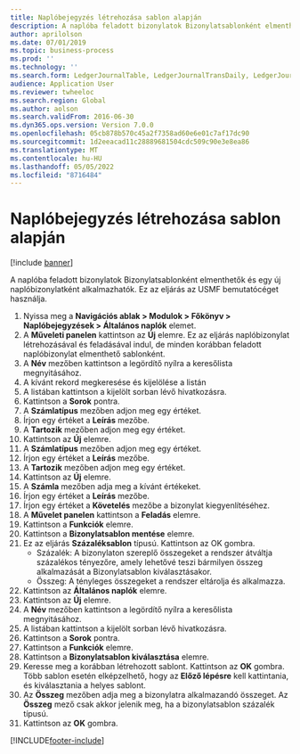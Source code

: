 ```yaml
---
title: Naplóbejegyzés létrehozása sablon alapján
description: A naplóba feladott bizonylatok Bizonylatsablonként elmenthetők és egy új naplóbizonylatként alkalmazhatók.
author: aprilolson
ms.date: 07/01/2019
ms.topic: business-process
ms.prod: ''
ms.technology: ''
ms.search.form: LedgerJournalTable, LedgerJournalTransDaily, LedgerJournalTransVoucherTemplate
audience: Application User
ms.reviewer: twheeloc
ms.search.region: Global
ms.author: aolson
ms.search.validFrom: 2016-06-30
ms.dyn365.ops.version: Version 7.0.0
ms.openlocfilehash: 05cb878b570c45a2f7358ad60e6e01c7af17dc90
ms.sourcegitcommit: 1d2eeacad11c28889681504cdc509c90e3e8ea86
ms.translationtype: MT
ms.contentlocale: hu-HU
ms.lasthandoff: 05/05/2022
ms.locfileid: "8716484"
---
```

# <a name="create-a-journal-entry-using-template"></a>Naplóbejegyzés létrehozása sablon alapján

[!include [banner](../../includes/banner.md)]

A naplóba feladott bizonylatok Bizonylatsablonként elmenthetők és egy új naplóbizonylatként alkalmazhatók. Ez az eljárás az USMF bemutatócéget használja.

1. Nyissa meg a **Navigációs ablak > Modulok > Főkönyv > Naplóbejegyzések > Általános naplók** elemet.
2. A **Műveleti panelen** kattintson az **Új** elemre. Ez az eljárás naplóbizonylat létrehozásával és feladásával indul, de minden korábban feladott naplóbizonylat elmenthető sablonként.  
3. A **Név** mezőben kattintson a legördítő nyílra a keresőlista megnyitásához.
4. A kívánt rekord megkeresése és kijelölése a listán
5. A listában kattintson a kijelölt sorban lévő hivatkozásra.
6. Kattintson a **Sorok** pontra.
7. A **Számlatípus** mezőben adjon meg egy értéket.
8. Írjon egy értéket a **Leírás** mezőbe.
9. A **Tartozik** mezőben adjon meg egy értéket.
10. Kattintson az **Új** elemre.
11. A **Számlatípus** mezőben adjon meg egy értéket.
12. Írjon egy értéket a **Leírás** mezőbe.
13. A **Tartozik** mezőben adjon meg egy értéket.
14. Kattintson az **Új** elemre.
14. A **Számla** mezőben adja meg a kívánt értékeket.
15. Írjon egy értéket a **Leírás** mezőbe.
16. Írjon egy értéket a **Követelés** mezőbe a bizonylat kiegyenlítéséhez.
17. A **Művelet panelen** kattintson a **Feladás** elemre.
18. Kattintson a **Funkciók** elemre.
19. Kattintson a **Bizonylatsablon mentése** elemre.
20. Ez az eljárás **Százaléksablon** típusú. Kattintson az OK gombra.
    - Százalék: A bizonylaton szereplő összegeket a rendszer átváltja százalékos tényezőre, amely lehetővé teszi bármilyen összeg alkalmazását a Bizonylatsablon kiválasztásakor.
    - Összeg: A tényleges összegeket a rendszer eltárolja és alkalmazza.  
21. Kattintson az **Általános naplók** elemre.
22. Kattintson az **Új** elemre.
23. A **Név** mezőben kattintson a legördítő nyílra a keresőlista megnyitásához.
24. A listában kattintson a kijelölt sorban lévő hivatkozásra.
25. Kattintson a **Sorok** pontra.
26. Kattintson a **Funkciók** elemre.
27. Kattintson a **Bizonylatsablon kiválasztása** elemre.
28. Keresse meg a korábban létrehozott sablont. Kattintson az **OK** gombra. Több sablon esetén elképzelhető, hogy az **Előző lépésre** kell kattintania, és kiválasztania a helyes sablont.  
29. Az **Összeg** mezőben adja meg a bizonylatra alkalmazandó összeget. Az **Összeg** mező csak akkor jelenik meg, ha a bizonylatsablon százalék típusú.  
30. Kattintson az **OK** gombra.



[!INCLUDE[footer-include](../../../includes/footer-banner.md)]

